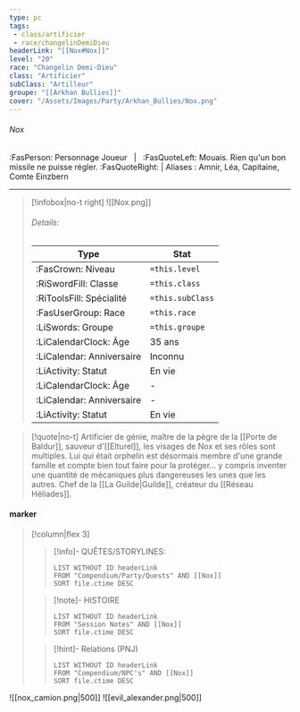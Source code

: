 ```yaml
---
type: pc
tags:
 - class/artificier
 - race/changelinDemiDieu
headerLink: "[[Nox#Nox]]"
level: "20"
race: "Changelin Demi-Dieu"
class: "Artificier"
subClass: "Artilleur"
groupe: "[[Arkhan Bullies]]"
cover: "/Assets/Images/Party/Arkhan_Bullies/Nox.png"
---
```


###### Nox
:FasPerson: Personnage Joueur &nbsp; | &nbsp; :FasQuoteLeft: Mouais. Rien qu'un bon missile ne puisse régler. :FasQuoteRight: | Aliases : Amnir, Léa, Capitaine, Comte Einzbern
___
> [!infobox|no-t right]
> ![[Nox.png]]
> ###### Details:
> | Type | Stat |
> | ---- | ---- |
> | :FasCrown: Niveau   | `=this.level` |
> | :RiSwordFill: Classe |  `=this.class`|
> | :RiToolsFill: Spécialité |  `=this.subClass`|
> |  :FasUserGroup: Race |  `=this.race`|
> |  :LiSwords: Groupe |  `=this.groupe`|
> |  :LiCalendarClock: Âge | 35 ans |
> |  :LiCalendar: Anniversaire | Inconnu |
> | :LiActivity: Statut | En vie |
> |  :LiCalendarClock: Âge | - |
> |  :LiCalendar: Anniversaire | - |
> | :LiActivity: Statut | En vie |

> [!quote|no-t]
>   Artificier de génie, maître de la pègre de la [[Porte de Baldur]], sauveur d'[[Elturel]], les visages de Nox et ses rôles sont multiples. Lui qui était orphelin est désormais membre d'une grande famille et compte bien tout faire pour la protéger... y compris inventer une quantité de mécaniques plus dangereuses les unes que les autres.
>   Chef de la [[La Guilde|Guilde]], créateur du [[Réseau Héliades]].
 
#### marker
> [!column|flex 3]
>> [!info]- QUÊTES/STORYLINES:
>>```dataview
>>LIST WITHOUT ID headerLink
>>FROM "Compendium/Party/Quests" AND [[Nox]]
>>SORT file.ctime DESC
>
>>[!note]- HISTOIRE
>>```dataview
>>LIST WITHOUT ID headerLink
>>FROM "Session Notes" AND [[Nox]]
>>SORT file.ctime DESC
>
>>[!hint]- Relations (PNJ)
>>```dataview
>>LIST WITHOUT ID headerLink
>>FROM "Compendium/NPC's" AND [[Nox]]
>>SORT file.ctime DESC

![[nox_camion.png|500]]
![[evil_alexander.png|500]]